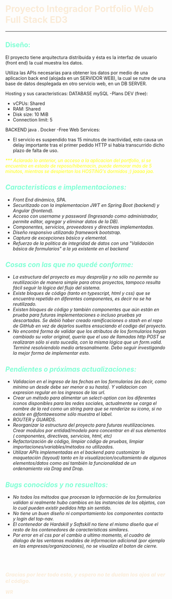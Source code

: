# <span style="color:Antiquewhite">Proyecto Integrador Portfolio Web Full Stack ED3
<hr>


## <span style="color:Aquamarine">Diseño:
El proyecto tiene arquitectura distribuida y ésta es la interfaz de usuario (front end) la cual muestra los datos.

Utiliza las APIs necesarias para obtener los datos por medio de una aplicacion back end (alojada en un SERVIDOR WEB), la cual se nutre de una base de datos desplegada en otro servicio web, en un DB SERVER.

Hosting y sus caracteristicas:
DATABASE mySQL -Plans DEV (free): 
- vCPUs: Shared
- RAM: Shared
- Disk size: 10 MiB
- Connection limit: 5

BACKEND java . Docker -Free Web Services:
- El servicio es suspendido tras 15 minutos de inactividad, esto causa un delay importante tras el primer pedido HTTP si habia transcurrido dicho plazo de falta de uso.

<span style="color:yellow"><i> *** Aclarado lo anterior, un acceso a la aplicacion del portfolio, si se encuentra en estado de reposo/hibernacin, puede demorar más de 5 minutos, mientras se despiertan los HOSTING's dormidos ;) jaaaa jaa.<i></span>



## <span style="color:Aquamarine"> Caracteristicas e implementaciones:
- Front End dinámico, SPA.
- Securitizado con la implementacion JWT en Spring Boot (backend) y Angular (frontend).
- Acceso con username y password (Ingresando como administrador, permite 
editar, agregar y eliminar datos de la DB).
- Componentes, servicios, proveedores y directivas implementadas.
- Diseño responsivo utilizando framework bootstrap.
- Captura de excepciones básico y elemental.
- Refuerzo de la politica de integridad de datos con una "Validación básica de formularios" a la ya existente en el backend

## <span style="color:Aquamarine"> Cosas con las que no quedé conforme:
- La estructura del proyecto es muy desprolija y no sólo no permite su reutilización de manera simple para otros proyectos, tampoco resulta fácil seguir la lógica del flujo del sistema.
- Existe bloques de código (tanto en typescript, html y css) que se encuentra repetido en diferentes componentes, es decir no se ha reutilizado.
- Existen bloques de código y también componentes que aún están en prueba para futuras implementaciones o incluso pruebas ya descartadas. Se debió haber creado ramificaciones o stash en el repo de GitHub en vez de dejarlos sueltos ensuciando el codigo del proyecto.
- No encontré forma de validar que los atributos de los formularios hayan cambiado su valor original, quería que el uso de llamadas http POST se realizaran sólo si esto sucedía, con la misma lógica que un form.valid. Terminé resolviendolo medio artesanalmente. Debo seguir investigando la mejor forma de implementar esto.

## <span style="color:Aquamarine"> Pendientes o próximas actualizaciones:
- Validacion en el ingreso de las fechas en los formularios (es decir, como mínimo un desde debe ser menor a su hasta). Y validacion con expresion regular en los ingresos de las url.
- Crear un método para alimentar un select-option con los diferentes iconos disponibles para las redes sociales, actualmente se carga el nombre de la red como un string para que se renderize su icono, si no existe en @fontawesome sólo muestra el label.
- ROUTER y GUARDS.
- Reorganizar la estructura del proyecto para futuras reutilizaciones. Crear modulos por entidad/modelo para concentrar en él sus elementos ( componentes, directivas, servicios, html, etc)
- Refactorización de código, limpiar código de pruebas, limpiar importaciones/variables/métodos no utilizados.
- Utilizar APIs implementadas en el backend para customizar la maquetación (layoud) tanto en la visualizacion/ocultamiento de algunos elementos/datos como así también la funcionalidad de un ordenamiento via Drag and Drop.

## <span style="color:Aquamarine"> Bugs conocidos y no resueltos:
- No todos los métodos que procesan la información de los formularios validan si realmente hubo cambios en las instancias de los objetos, con lo cual pueden existir pedidos http sin sentido.
- No tiene un buen diseño ni comportamiento los componentes contacto y login del top-nav.
- El contenedor de Hardskill y Softskill no tiene el mismo diseño que el resto de los contenedores de caracteristicas similares.
- Por error en el css por el cambio a ultimo momento, el cuadro de dialogo de las ventanas modales de informacion adicional (por ejemplo en las empresas/organizaciones), no se visualiza el boton de cierre.

<br></br>
###  <span style="color:Antiquewhite"><em>Gracias por leer todo esto, y espero no te duelan los ojos al ver el código.
<span style="color:Antiquewhite"><b>WR<b><em>
